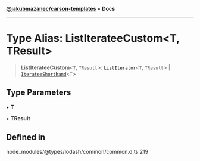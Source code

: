 [**@jakubmazanec/carson-templates**](../../../README.md) • **Docs**

---

# Type Alias: ListIterateeCustom\<T, TResult\>

> **ListIterateeCustom**\<`T`, `TResult`\>: [`ListIterator`](ListIterator.md)\<`T`, `TResult`\> \|
> [`IterateeShorthand`](IterateeShorthand.md)\<`T`\>

## Type Parameters

• **T**

• **TResult**

## Defined in

node_modules/@types/lodash/common/common.d.ts:219
